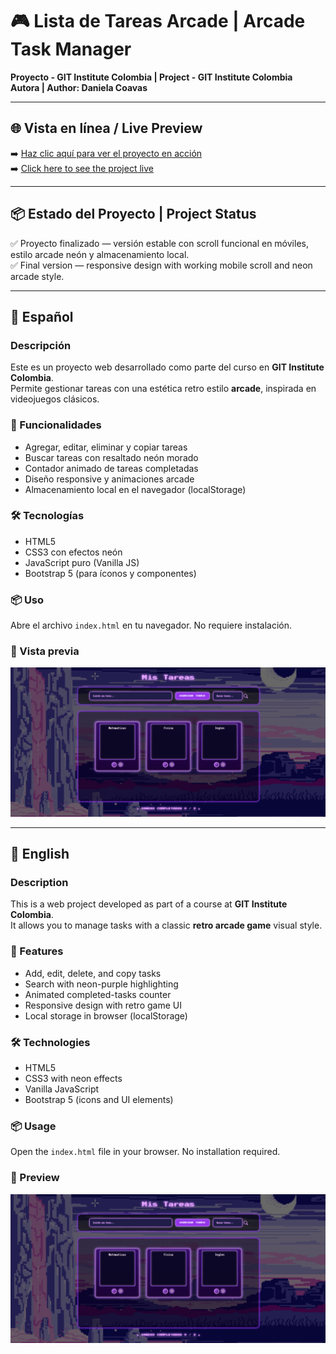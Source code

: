 # 🎮 Lista de Tareas Arcade | Arcade Task Manager  
**Proyecto - GIT Institute Colombia | Project - GIT Institute Colombia**  
**Autora | Author: Daniela Coavas**

---

## 🌐 Vista en línea / Live Preview

➡️ [Haz clic aquí para ver el proyecto en acción](https://dannysophi17.github.io/Lista-de-Tareas-Arcade/)  
➡️ [Click here to see the project live](https://dannysophi17.github.io/Lista-de-Tareas-Arcade/)

---

## 📦 Estado del Proyecto | Project Status

✅ Proyecto finalizado — versión estable con scroll funcional en móviles, estilo arcade neón y almacenamiento local.  
✅ Final version — responsive design with working mobile scroll and neon arcade style.

---

## 📘 Español

### Descripción
Este es un proyecto web desarrollado como parte del curso en **GIT Institute Colombia**.  
Permite gestionar tareas con una estética retro estilo **arcade**, inspirada en videojuegos clásicos.

### 🧩 Funcionalidades
- Agregar, editar, eliminar y copiar tareas
- Buscar tareas con resaltado neón morado
- Contador animado de tareas completadas
- Diseño responsive y animaciones arcade
- Almacenamiento local en el navegador (localStorage)

### 🛠️ Tecnologías
- HTML5
- CSS3 con efectos neón
- JavaScript puro (Vanilla JS)
- Bootstrap 5 (para íconos y componentes)

### 📦 Uso
Abre el archivo `index.html` en tu navegador. No requiere instalación.

### 👾 Vista previa
![Preview](./assets/preview.png)

---

## 📗 English

### Description
This is a web project developed as part of a course at **GIT Institute Colombia**.  
It allows you to manage tasks with a classic **retro arcade game** visual style.

### 🧩 Features
- Add, edit, delete, and copy tasks
- Search with neon-purple highlighting
- Animated completed-tasks counter
- Responsive design with retro game UI
- Local storage in browser (localStorage)

### 🛠️ Technologies
- HTML5
- CSS3 with neon effects
- Vanilla JavaScript
- Bootstrap 5 (icons and UI elements)

### 📦 Usage
Open the `index.html` file in your browser. No installation required.

### 👾 Preview
![Preview](./assets/preview.png)
